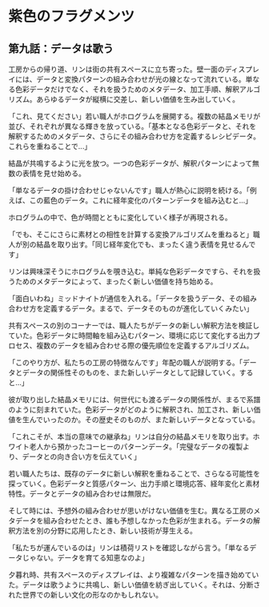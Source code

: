 # 紫色のフラグメンツ
## 第九話：データは歌う

工房からの帰り道、リンは街の共有スペースに立ち寄った。壁一面のディスプレイには、データと変換パターンの組み合わせが光の線となって流れている。単なる色彩データだけでなく、それを扱うためのメタデータ、加工手順、解釈アルゴリズム。あらゆるデータが縦横に交差し、新しい価値を生み出していく。

「これ、見てください」若い職人がホログラムを展開する。複数の結晶メモリが並び、それぞれが異なる輝きを放っている。「基本となる色彩データと、それを解釈するためのメタデータ、さらにその組み合わせ方を定義するレシピデータ。これらを重ねることで...」

結晶が共鳴するように光を放つ。一つの色彩データが、解釈パターンによって無数の表情を見せ始める。

「単なるデータの掛け合わせじゃないんです」職人が熱心に説明を続ける。「例えば、この藍色のデータ。これに経年変化のパターンデータを組み込むと...」

ホログラムの中で、色が時間とともに変化していく様子が再現される。

「でも、そこにさらに素材との相性を計算する変換アルゴリズムを重ねると」職人が別の結晶を取り出す。「同じ経年変化でも、まったく違う表情を見せるんです」

リンは興味深そうにホログラムを覗き込む。単純な色彩データですら、それを扱うためのメタデータによって、まったく新しい価値を持ち始める。

「面白いわね」ミッドナイトが通信を入れる。「データを扱うデータ、その組み合わせ方を定義するデータ。まるで、データそのものが進化していくみたい」

共有スペースの別のコーナーでは、職人たちがデータの新しい解釈方法を検証していた。色彩データに時間軸を組み込むパターン、環境に応じて変化する出力プロセス、複数のデータを組み合わせる際の優先順位を定義するアルゴリズム。

「このやり方が、私たちの工房の特徴なんです」年配の職人が説明する。「データとデータの関係性そのものを、また新しいデータとして記録していく。すると...」

彼が取り出した結晶メモリには、何世代にも渡るデータの関係性が、まるで系譜のように刻まれていた。色彩データがどのように解釈され、加工され、新しい価値を生んでいったのか。その歴史そのものが、また新しいデータとなっている。

「これこそが、本当の意味での継承ね」リンは自分の結晶メモリを取り出す。ホワイト老人から預かったコーヒーのパターンデータ。「完璧なデータの複製より、データとの向き合い方を伝えていく」

若い職人たちは、既存のデータに新しい解釈を重ねることで、さらなる可能性を探っていく。色彩データと質感パターン、出力手順と環境応答、経年変化と素材特性。データとデータの組み合わせは無限だ。

そして時には、予想外の組み合わせが思いがけない価値を生む。異なる工房のメタデータを組み合わせたとき、誰も予想しなかった色彩が生まれる。データの解釈方法を別の分野に応用したとき、新しい技術が芽生える。

「私たちが運んでいるのは」リンは積荷リストを確認しながら言う。「単なるデータじゃない。データを育てる知恵なのよ」

夕暮れ時、共有スペースのディスプレイは、より複雑なパターンを描き始めていた。データは歌うように共鳴し、新しい価値を紡ぎ出していく。それは、分断された世界での新しい文化の形なのかもしれない。
